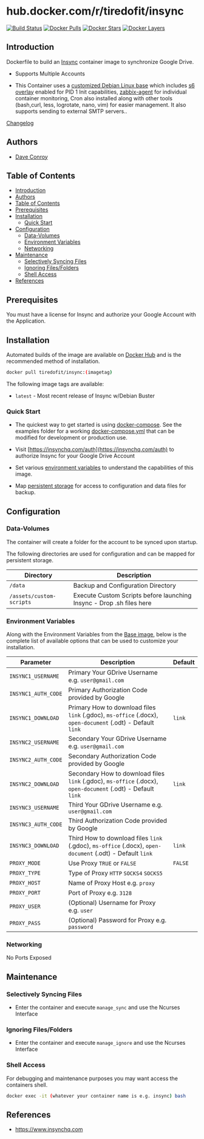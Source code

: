 # hub.docker.com/r/tiredofit/insync

[![Build Status](https://img.shields.io/docker/build/tiredofit/insync.svg)](https://hub.docker.com/r/tiredofit/insync)
[![Docker Pulls](https://img.shields.io/docker/pulls/tiredofit/insync.svg)](https://hub.docker.com/r/tiredofit/insync)
[![Docker Stars](https://img.shields.io/docker/stars/tiredofit/insync.svg)](https://hub.docker.com/r/tiredofit/insync)
[![Docker
Layers](https://images.microbadger.com/badges/image/tiredofit/insync.svg)](https://microbadger.com/images/tiredofit/insync)

## Introduction

Dockerfile to build an [Insync](https://www.insynchq.com) container image to synchronize Google Drive.

* Supports Multiple Accounts

* This Container uses a [customized Debian Linux base](https://hub.docker.com/r/tiredofit/debian) which includes [s6 overlay](https://github.com/just-containers/s6-overlay) enabled for PID 1 Init capabilities, [zabbix-agent](https://zabbix.org) for individual container monitoring, Cron also installed along with other tools (bash,curl, less, logrotate, nano, vim) for easier management. It also supports sending to external SMTP servers..

[Changelog](CHANGELOG.md)

## Authors

- [Dave Conroy](https://github.com/tiredofit/)

## Table of Contents

- [Introduction](#introduction)
- [Authors](#authors)
- [Table of Contents](#table-of-contents)
- [Prerequisites](#prerequisites)
- [Installation](#installation)
  - [Quick Start](#quick-start)
- [Configuration](#configuration)
  - [Data-Volumes](#data-volumes)
  - [Environment Variables](#environment-variables)
  - [Networking](#networking)
- [Maintenance](#maintenance)
  - [Selectively Syncing Files](#selectively-syncing-files)
  - [Ignoring Files/Folders](#ignoring-filesfolders)
  - [Shell Access](#shell-access)
- [References](#references)

## Prerequisites

You must have a license for Insync and authorize your Google Account with the Application.


## Installation

Automated builds of the image are available on [Docker Hub](https://hub.docker.com/r/tiredofit/insync) and is the recommended method of
installation.


```bash
docker pull tiredofit/insync:(imagetag)
```

The following image tags are available:
* `latest` - Most recent release of Insync w/Debian Buster

### Quick Start

* The quickest way to get started is using [docker-compose](https://docs.docker.com/compose/). See the examples folder for a working [docker-compose.yml](examples/docker-compose.yml) that can be modified for development or production use.

* Visit [https://insynchq.com/auth](https://insynchq.com/auth) to authorize Insync for your Google Drive Account

* Set various [environment variables](#environment-variables) to understand the capabilities of this image.

* Map [persistent storage](#data-volumes) for access to configuration and data files for backup.


## Configuration

### Data-Volumes

The container will create a folder for the account to be synced upon startup.

The following directories are used for configuration and can be mapped for persistent storage.

| Directory                | Description                                                          |
| ------------------------ | -------------------------------------------------------------------- |
| `/data`                  | Backup and Configuration Directory                                   |
| `/assets/custom-scripts` | Execute Custom Scripts before launching Insync - Drop .sh files here |

### Environment Variables

Along with the Environment Variables from the [Base image](https://hub.docker.com/r/tiredofit/debian), below is the complete list of available options that can be used to customize your installation.

| Parameter           | Description                                                                                                  | Default |
| ------------------- | ------------------------------------------------------------------------------------------------------------ | ------- |
| `INSYNC1_USERNAME`  | Primary Your GDrive Username e.g. `user@gmail.com`                                                           |
| `INSYNC1_AUTH_CODE` | Primary Authorization Code provided by Google                                                                |
| `INSYNC1_DOWNLOAD`  | Primary How to download files `link` (.gdoc), `ms-office` (.docx), `open-document` (.odt) - Default `link`   | `link`  |
| `INSYNC2_USERNAME`  | Secondary Your GDrive Username e.g. `user@gmail.com`                                                         |
| `INSYNC2_AUTH_CODE` | Secondary Authorization Code provided by Google                                                              |
| `INSYNC2_DOWNLOAD`  | Secondary How to download files `link` (.gdoc), `ms-office` (.docx), `open-document` (.odt) - Default `link` | `link`  |
| `INSYNC3_USERNAME`  | Third Your GDrive Username e.g. `user@gmail.com`                                                             |
| `INSYNC3_AUTH_CODE` | Third Authorization Code provided by Google                                                                  |
| `INSYNC3_DOWNLOAD`  | Third How to download files `link` (.gdoc), `ms-office` (.docx), `open-document` (.odt) - Default `link`     | `link`  |
| `PROXY_MODE`        | Use Proxy `TRUE` or `FALSE`                                                                                  | `FALSE` |
| `PROXY_TYPE`        | Type of Proxy `HTTP` `SOCKS4` `SOCKS5`                                                                       |
| `PROXY_HOST`        | Name of Proxy Host e.g. `proxy`                                                                              |
| `PROXY_PORT`        | Port of Proxy e.g. `3128`                                                                                    |
| `PROXY_USER`        | (Optional) Username for Proxy e.g. `user`                                                                    |
| `PROXY_PASS`        | (Optional) Password for Proxy e.g. `password`                                                                |

### Networking

No Ports Exposed

## Maintenance

### Selectively Syncing Files
* Enter the container and execute `manage_sync` and use the Ncurses Interface

### Ignoring Files/Folders
* Enter the container and execute `manage_ignore` and use the Ncurses Interface

### Shell Access

For debugging and maintenance purposes you may want access the containers shell.

```bash
docker exec -it (whatever your container name is e.g. insync) bash
```

## References

* https://www.insynchq.com
